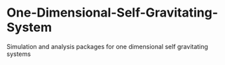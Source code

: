 One-Dimensional-Self-Gravitating-System
=======================================

Simulation and analysis packages for one dimensional self gravitating systems